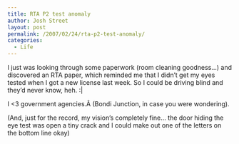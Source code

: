 ```yaml
---
title: RTA P2 test anomaly
author: Josh Street
layout: post
permalink: /2007/02/24/rta-p2-test-anomaly/
categories:
  - Life
---
```

I just was looking through some paperwork (room cleaning goodness&#8230;) and discovered an RTA paper, which reminded me that I didn&#8217;t get my eyes tested when I got a new license last week. So I could be driving blind and they&#8217;d never know, heh. :|

I &lt;3 government agencies.Â (Bondi Junction, in case you were wondering).

(And, just for the record, my vision&#8217;s completely fine&#8230; the door hiding the eye test was open a tiny crack and I could make out one of the letters on the bottom line okay)